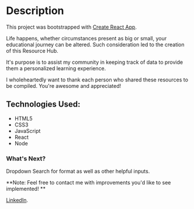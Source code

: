 # Description

This project was bootstrapped with [Create React App](https://github.com/facebook/create-react-app).

Life happens, whether circumstances present as big or small, your educational journey can be altered. Such consideration led to the creation of this Resource Hub.

It's purpose is to assist my community in keeping track of data to provide them a personalized learning experience.

I wholeheartedly want to thank each person who shared these resources to be compiled. You're awesome and appreciated!

## Technologies Used:

* HTML5
* CSS3
* JavaScript
* React
* Node

### What's Next?

Dropdown Search for format as well as other helpful inputs.

**Note: Feel free to contact me with improvements you'd like to see implemented! **

[LinkedIn](https://www.linkedin.com/in/gabrielle-walsh-se/).

